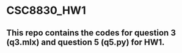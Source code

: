 # CSC8830_HW1

## This repo contains the codes for question 3 (q3.mlx) and question 5 (q5.py) for HW1.
